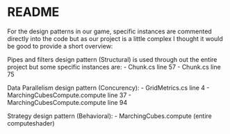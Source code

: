 # README 

For the design patterns in our game, specific instances are commented directly into the code but as our project is a little complex I thought it would be good to provide a short overview: 

  Pipes and filters design pattern (Structural) is used through out the entire project but some specific instances are: 
    - Chunk.cs line 57
    - Chunk.cs line 75
    
   Data Parallelism design pattern (Concurency): 
    - GridMetrics.cs line 4 
    - MarchingCubesCompute.compute line 37
    - MarchingCubesCompute.compute line 94
    
   Strategy design pattern (Behavioral):
    - MarchingCubes.compute (entire computeshader) 

  
